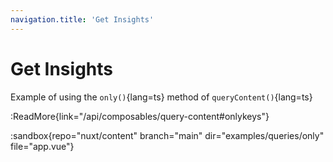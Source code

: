 ```yaml
---
navigation.title: 'Get Insights'
---
```


#  Get Insights

Example of using the `only()`{lang=ts} method of `queryContent()`{lang=ts}

:ReadMore{link="/api/composables/query-content#onlykeys"}

:sandbox{repo="nuxt/content" branch="main" dir="examples/queries/only" file="app.vue"}
